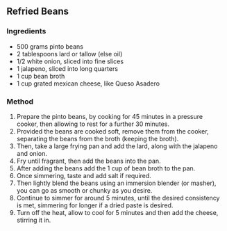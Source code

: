 ## Refried Beans

### Ingredients

* 500 grams pinto beans
* 2 tablespoons lard or tallow (else oil)
* 1/2 white onion, sliced into fine slices
* 1 jalapeno, sliced into long quarters
* 1 cup bean broth
* 1 cup grated mexican cheese, like Queso Asadero


### Method

1. Prepare the pinto beans, by cooking for 45 minutes in a pressure cooker, then allowing to rest for a further 30 minutes.
1. Provided the beans are cooked soft, remove them from the cooker, separating the beans from the broth (keeping the broth).
1. Then, take a large frying pan and add the lard, along with the jalapeno and onion.
1. Fry until fragrant, then add the beans into the pan.
1. After adding the beans add the 1 cup of bean broth to the pan.
1. Once simmering, taste and add salt if required.
1. Then lightly blend the beans using an immersion blender (or masher), you can go as smooth or chunky as you desire.
1. Continue to simmer for around 5 minutes, until the desired consistency is met, simmering for longer if a dried paste is desired.
1. Turn off the heat, allow to cool for 5 minutes and then add the cheese, stirring it in.
